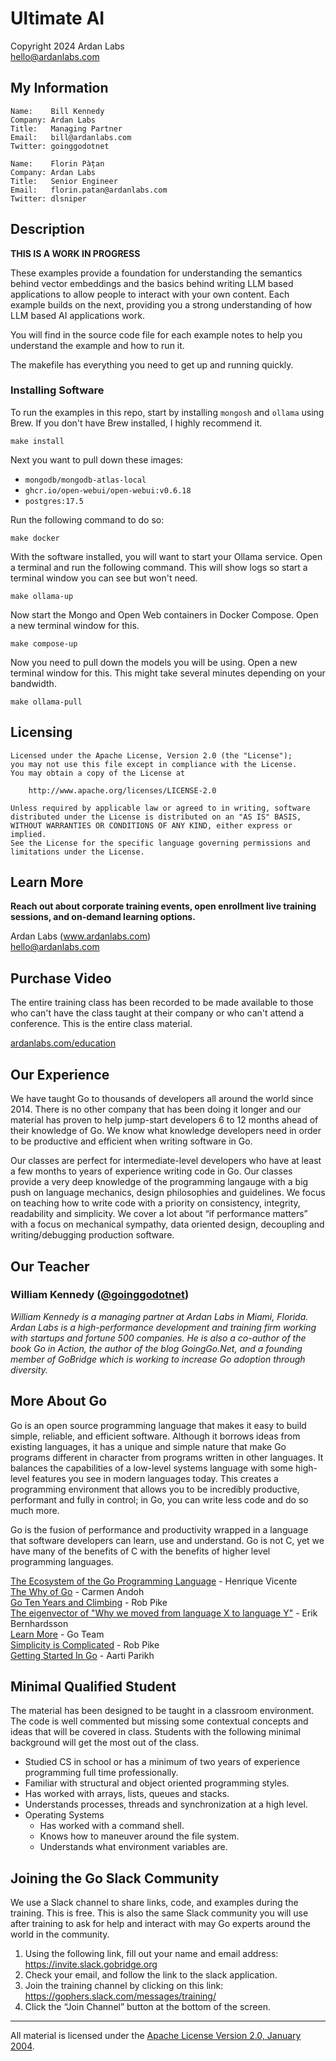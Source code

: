 # Ultimate AI

Copyright 2024 Ardan Labs  
hello@ardanlabs.com

## My Information

```
Name:    Bill Kennedy
Company: Ardan Labs
Title:   Managing Partner
Email:   bill@ardanlabs.com
Twitter: goinggodotnet

Name:    Florin Pàțan
Company: Ardan Labs
Title:   Senior Engineer
Email:   florin.patan@ardanlabs.com
Twitter: dlsniper
```

## Description

**THIS IS A WORK IN PROGRESS**

These examples provide a foundation for understanding the semantics behind vector embeddings and the basics behind writing LLM based applications to allow people to interact with your own content. Each example builds on the next, providing you a strong understanding of how LLM based AI applications work.

You will find in the source code file for each example notes to help you understand the example and how to run it.

The makefile has everything you need to get up and running quickly.

### Installing Software

To run the examples in this repo, start by installing `mongosh` and `ollama` using Brew. If you don't have Brew installed, I highly recommend it.

```
make install
```

Next you want to pull down these images:

- `mongodb/mongodb-atlas-local`
- `ghcr.io/open-webui/open-webui:v0.6.18`
- `postgres:17.5`

Run the following command to do so:

```
make docker
```

With the software installed, you will want to start your Ollama service. Open a terminal and run the following command. This will show logs so start a terminal window you can see but won't need.

```
make ollama-up
```

Now start the Mongo and Open Web containers in Docker Compose. Open a new terminal window for this.

```
make compose-up
```

Now you need to pull down the models you will be using. Open a new terminal window for this. This might take several minutes depending on your bandwidth.

```
make ollama-pull
```

## Licensing

```
Licensed under the Apache License, Version 2.0 (the "License");
you may not use this file except in compliance with the License.
You may obtain a copy of the License at

    http://www.apache.org/licenses/LICENSE-2.0

Unless required by applicable law or agreed to in writing, software
distributed under the License is distributed on an "AS IS" BASIS,
WITHOUT WARRANTIES OR CONDITIONS OF ANY KIND, either express or implied.
See the License for the specific language governing permissions and
limitations under the License.
```

## Learn More

**Reach out about corporate training events, open enrollment live training sessions, and on-demand learning options.**

Ardan Labs (www.ardanlabs.com)  
hello@ardanlabs.com

## Purchase Video

The entire training class has been recorded to be made available to those who can't have the class taught at their company or who can't attend a conference. This is the entire class material.

[ardanlabs.com/education](https://www.ardanlabs.com/education/)

## Our Experience

We have taught Go to thousands of developers all around the world since 2014. There is no other company that has been doing it longer and our material has proven to help jump-start developers 6 to 12 months ahead of their knowledge of Go. We know what knowledge developers need in order to be productive and efficient when writing software in Go.

Our classes are perfect for intermediate-level developers who have at least a few months to years of experience writing code in Go. Our classes provide a very deep knowledge of the programming langauge with a big push on language mechanics, design philosophies and guidelines. We focus on teaching how to write code with a priority on consistency, integrity, readability and simplicity. We cover a lot about “if performance matters” with a focus on mechanical sympathy, data oriented design, decoupling and writing/debugging production software.

## Our Teacher

### William Kennedy ([@goinggodotnet](https://twitter.com/goinggodotnet))

_William Kennedy is a managing partner at Ardan Labs in Miami, Florida. Ardan Labs is a high-performance development and training firm working with startups and fortune 500 companies. He is also a co-author of the book Go in Action, the author of the blog GoingGo.Net, and a founding member of GoBridge which is working to increase Go adoption through diversity._

## More About Go

Go is an open source programming language that makes it easy to build simple, reliable, and efficient software. Although it borrows ideas from existing languages, it has a unique and simple nature that make Go programs different in character from programs written in other languages. It balances the capabilities of a low-level systems language with some high-level features you see in modern languages today. This creates a programming environment that allows you to be incredibly productive, performant and fully in control; in Go, you can write less code and do so much more.

Go is the fusion of performance and productivity wrapped in a language that software developers can learn, use and understand. Go is not C, yet we have many of the benefits of C with the benefits of higher level programming languages.

[The Ecosystem of the Go Programming Language](https://henvic.dev/posts/go/) - Henrique Vicente  
[The Why of Go](https://www.infoq.com/presentations/go-concurrency-gc) - Carmen Andoh  
[Go Ten Years and Climbing](https://commandcenter.blogspot.com/2017/09/go-ten-years-and-climbing.html) - Rob Pike  
[The eigenvector of "Why we moved from language X to language Y"](https://erikbern.com/2017/03/15/the-eigenvector-of-why-we-moved-from-language-x-to-language-y.html) - Erik Bernhardsson  
[Learn More](https://talks.golang.org/2012/splash.article) - Go Team  
[Simplicity is Complicated](https://www.youtube.com/watch?v=rFejpH_tAHM) - Rob Pike  
[Getting Started In Go](http://aarti.github.io/2016/08/13/getting-started-in-go) - Aarti Parikh

## Minimal Qualified Student

The material has been designed to be taught in a classroom environment. The code is well commented but missing some contextual concepts and ideas that will be covered in class. Students with the following minimal background will get the most out of the class.

- Studied CS in school or has a minimum of two years of experience programming full time professionally.
- Familiar with structural and object oriented programming styles.
- Has worked with arrays, lists, queues and stacks.
- Understands processes, threads and synchronization at a high level.
- Operating Systems
  - Has worked with a command shell.
  - Knows how to maneuver around the file system.
  - Understands what environment variables are.

## Joining the Go Slack Community

We use a Slack channel to share links, code, and examples during the training. This is free. This is also the same Slack community you will use after training to ask for help and interact with may Go experts around the world in the community.

1. Using the following link, fill out your name and email address: https://invite.slack.gobridge.org
1. Check your email, and follow the link to the slack application.
1. Join the training channel by clicking on this link: https://gophers.slack.com/messages/training/
1. Click the “Join Channel” button at the bottom of the screen.

---

All material is licensed under the [Apache License Version 2.0, January 2004](http://www.apache.org/licenses/LICENSE-2.0).
